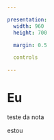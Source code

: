 ```yaml
---

presentation:
  width: 960
  height: 700

  margin: 0.5

  controls

---
```


<!-- slide  -->
# Eu
<!-- slide  -->
teste da nota
<!-- slide vertical=true -->
estou
